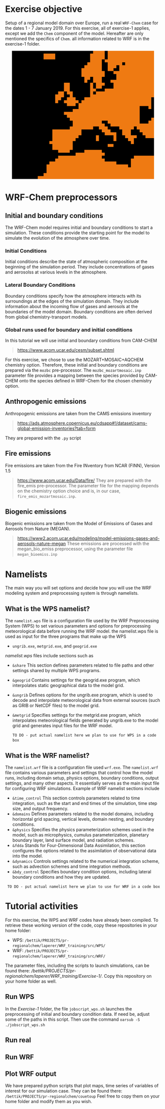 # Exercise objective 
Setup of a regional model domain over Europe, run a real `WRF-Chem` case for the dates 1 - 7 January 2019.
For this exercise, all of exercise-1 applies, except we add the `Chem` component of the model. Hereafter are only mentioned the specifics of `Chem`. all information related to WRF is in the exercise-1 folder.

<p align="center">
 <img width="460" src="../exercise-1/First_run_domain.png">
</p>


# WRF-Chem preprocessors

## Initial and boundary conditions 
The WRF-Chem model requires initial and boundary conditions to start a simulation. These conditions provide the starting point for the model to simulate the evolution of the atmosphere over time. 

### Initial Conditions
Initial conditions describe the state of atmospheric composition at the beginning of the simulation period. They include concentrations of gases and aerosolss at various levels in the atmosphere. 

### Lateral Boundary Conditions
Boundary conditions specify how the atmosphere interacts with its surroundings at the edges of the simulation domain. They include information about the incoming flow of gases and aerosols at the boundaries of the model domain. Boundary conditions are often derived from global chemistry-transport models.

### Global runs used for boundary and initial conditions 
In this tutorial we will use initial and boundary conditions from CAM-CHEM 
> https://www.acom.ucar.edu/cesm/subset.shtml

For this exercise, we chose to use the MOZART+MOSAIC+AQCHEM chemistry option. Therefore, these initial and boundary conditions are prepared via the `mozbc` pre-processor.
The `mozbc_mozartmosaic.inp` parameter file provides a mapping between the species provided by CAM-CHEM onto the species defined in WRF-Chem for the chosen chemistry option.


## Anthropogenic emissions
Anthropogenic emissions are taken from the CAMS emissions inventory
> https://ads.atmosphere.copernicus.eu/cdsapp#!/dataset/cams-global-emission-inventories?tab=form

They are prepared with the `.py` script


## Fire emissions
Fire emissions are taken from the Fire INventory from NCAR (FINN), Version 1.5
> https://www.acom.ucar.edu/Data/fire/
They are prepared with the fire_emis pre-processor. The parameter file for the mapping depends on the chemistry option choice and is, in our case, `fire_emis_mozartmosaic.inp`.

## Biogenic emissions
Biogenic emissions are taken from the Model of Emissions of Gases and Aerosols from Nature (MEGAN).
> https://www2.acom.ucar.edu/modeling/model-emissions-gases-and-aerosols-nature-megan
These emissions are processed with the megan_bio_emiss preprocessor, using the parameter file `megan_bioemiss.inp`

# Namelists
The main way you will set options and decide how you will use the WRF modeling system and preprocessing system is through namelists.


## What is the WPS namelist?
The `namelist.wps` file is a configuration file used by the WRF Preprocessing System (WPS) to set various parameters and options for preprocessing meteorological data before running the WRF model. the namelist.wps file is used as input for the three programs that make up the WPS
- `ungrib.exe`, `metgrid.exe`, and `geogrid.exe`

*namelist.wps* files include sections such as

- `&share` This section defines parameters related to file paths and other settings shared by multiple WPS programs.
- `&geogrid` Contains settings for the geogrid.exe program, which interpolates static geographical data to the model grid.
- `&ungrib` Defines options for the ungrib.exe program, which is used to decode and interpolate meteorological data from external sources (such as GRIB or NetCDF files) to the model grid.
- `&metgrid` Specifies settings for the metgrid.exe program, which interpolates meteorological fields generated by ungrib.exe to the model grid and generates input files for the WRF model.

  ```
  TO DO - put actual namelist here we plan to use for WPS in a code box
  ```

## What is the WRF namelist?
The `namelist.wrf` file is a configuration file used `wrf.exe`. The `namelist.wrf` file contains various parameters and settings that control how the model runs, including domain setup, physics options, boundary conditions, output settings, and many other aspects. It essentially serves as the main input file for configuring WRF simulations.  Example of WRF namelist sections include

- `&time_control` This section controls parameters related to time integration, such as the start and end times of the simulation, time step size, and output frequency.
- `&domains` Defines parameters related to the model domains, including horizontal grid spacing, vertical levels, domain nesting, and boundary conditions.
- `&physics` Specifies the physics parameterization schemes used in the model, such as microphysics, cumulus parameterization, planetary boundary layer, land surface model, and radiation schemes.
- `&fdda` Stands for Four-Dimensional Data Assimilation, this section configures the options related to the assimilation of observational data into the model.
- `&dynamics` Controls settings related to the numerical integration scheme, such as advection schemes and time integration methods.
- `&bdy_control` Specifies boundary condition options, including lateral boundary conditions and how they are updated.

 ```
  TO DO - put actual namelist here we plan to use for WRF in a code box
  ```

# Tutorial activities 

For this exercise, the WPS and WRF codes have already been compiled. To retrieve these working version of the code, copy these repositories in your home folder:
- WPS: `/bettik/PROJECTS/pr-regionalchem/laperer/WRF_training/src/WPS/`
- WRF: `/bettik/PROJECTS/pr-regionalchem/laperer/WRF_training/src/WRF/`

The parameter files, including the scripts to launch simulations, can be found there: */bettik/PROJECTS/pr-regionalchem/laperer/WRF_training/Exercise-1/*. Copy this repository on your home folder as well.

## Run WPS

In the *Exercise-1* folder, the file `jobscript_wps.sh` launches the preprocessing of initial and boundary condition data. If need be, adjust some of the paths in this script. Then use the command `oarsub -S ./jobscript_wps.sh`


## Run real



## Run WRF



## Plot WRF output

We have prepared python scripts that plot maps, time series of variables of interest for our simulation case. They can be found there: `/bettik/PROJECTS/pr-regionalchem/couetoup`
Feel free to copy them on your home folder and modify them as you wish.

